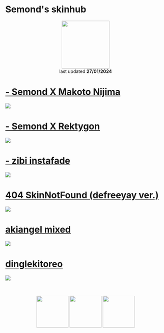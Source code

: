 # Semond's skinhub

<p align="center">
<a href="https://osu.ppy.sh/users/18592109">
  <img src="https://a.ppy.sh/18592109"  
       width="150"
       height="150"></a>
<br>
last updated <b>27/01/2024</b>
</p>

# [- Semond X Makoto Nijima](https://github.com/ryancranie/skinhub/raw/tyfh/player/semond/-%20Semond%20X%20Makoto%20Nijima.osk)
[![](https://i.imgur.com/sEQl3qS.jpeg)](https://github.com/ryancranie/skinhub/raw/tyfh/player/semond/-%20Semond%20X%20Makoto%20Nijima.osk)

# [- Semond X Rektygon](https://github.com/ryancranie/skinhub/raw/tyfh/player/semond/-%20Semond%20X%20Rektygon.osk)
[![](https://i.imgur.com/WNpq70Z.jpeg)](https://github.com/ryancranie/skinhub/raw/tyfh/player/semond/-%20Semond%20X%20Rektygon.osk)

# [- zibi instafade](https://github.com/ryancranie/skinhub/raw/tyfh/player/semond/-%20zibi%20instafade.osk)
[![](https://i.imgur.com/m3Mx2TT.jpeg)](https://github.com/ryancranie/skinhub/raw/tyfh/player/semond/-%20zibi%20instafade.osk)

# [404 SkinNotFound (defreeyay ver.)](https://github.com/ryancranie/skinhub/raw/tyfh/player/semond/404%20SkinNotFound%20(defreeyay%20ver.).osk)
[![](https://i.imgur.com/4VAFhTS.jpeg)](https://github.com/ryancranie/skinhub/raw/tyfh/player/semond/404%20SkinNotFound%20(defreeyay%20ver.).osk)

# [akiangel mixed](https://github.com/ryancranie/skinhub/raw/tyfh/player/semond/akiangel%20mixed.osk)
[![](https://i.imgur.com/VzMOt6H.jpeg)](https://github.com/ryancranie/skinhub/raw/tyfh/player/semond/akiangel%20mixed.osk)

# [dinglekitoreo](https://github.com/Semond4/Skins/blob/tyfh/player/semond/dinglekitoreo.osk)
[![](https://i.imgur.com/pIaWkb1.jpg)](https://github.com/Semond4/Skins/blob/tyfh/player/semond/dinglekitoreo.osk)
<p align="center">
  <br></br>
  <a href="https://www.twitch.tv/semondlive">
  <img src="https://i.imgur.com/HM030lk.png" 
       width="100" 
       height="100"></a>
  <a href="https://www.youtube.com/channel/UCrtXOKU9jeGjnzYqnA4HA0Q">
  <img src="https://i.imgur.com/YWbDUUy.png"  
       width="100" 
       height="100"></a>
  <a href="https://twitter.com/Semond_">
  <img src="https://i.imgur.com/PUQ5uWf.png" 
       width="100" 
       height="100"></a>
  <br></br>
 
 </p>



